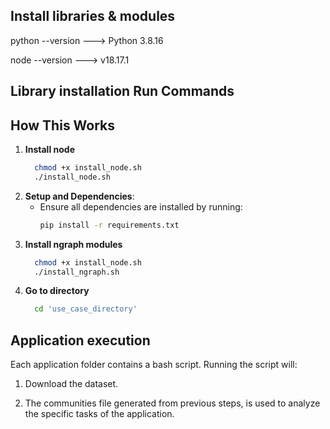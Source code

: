 ## Install libraries & modules

python --version ---> Python 3.8.16

node --version ---> v18.17.1

## Library installation Run Commands

## How This Works

1. **Install node**
   ```bash
     chmod +x install_node.sh 
     ./install_node.sh 
     ```
2. **Setup and Dependencies**:
   - Ensure all dependencies are installed by running:
     ```bash
     pip install -r requirements.txt
     ```
3. **Install ngraph modules**
   ```bash
     chmod +x install_node.sh 
     ./install_ngraph.sh
     ```
4. **Go to directory**
   ```bash
     cd 'use_case_directory'
     ```
   
## Application execution

Each application folder contains a bash script. Running the script will:

1.  Download the dataset.

2.  The communities file generated from previous steps, is used to analyze the specific tasks of the application.
